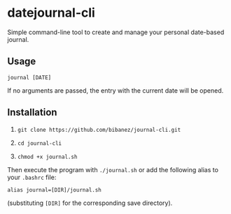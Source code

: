 # datejournal-cli

Simple command-line tool to create and manage your personal date-based journal.

## Usage

```
journal [DATE] 
```
If no arguments are passed, the entry with the current date will be opened.

## Installation
1. `git clone https://github.com/bibanez/journal-cli.git`

2. `cd journal-cli`

3. `chmod +x journal.sh`

Then execute the program with `./journal.sh` or add the following alias to your `.bashrc` file:

```
alias journal=[DIR]/journal.sh
``` 
(substituting `[DIR]` for the corresponding save directory).
